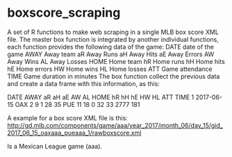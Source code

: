 # boxscore_scraping
A set of R functions to make web scraping in a single MLB box score XML file.
The master box function is integrated by another individual functions, each function provides the following data of the game:
DATE date of the game
AWAY Away team
aR Away Runs
aH Away Hits
aE Away Errors
AW Away Wins
AL Away Losses
HOME Home team
hR Home runs
hH Home hits
hE Home errors
HW Home wins
HL Home losses
ATT Game attendance
TIME Game duration in minutes
The box function collect the previous data and create a data frame with this information, as this:

  DATE        AWAY aR aH aE AW AL HOME hR hH hE HW HL  ATT TIME
1 2017-06-15  OAX  2  9  1 28 35  PUE 11 18  0 32 33 2777  181

A example for a box score XML file is this:
http://gd.mlb.com/components/game/aaa/year_2017/month_06/day_15/gid_2017_06_15_oaxaaa_pueaaa_1/rawboxscore.xml

Is a Mexican League game (aaa).
